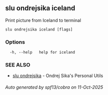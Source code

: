 ## slu ondrejsika iceland

Print picture from Iceland to terminal

```
slu ondrejsika iceland [flags]
```

### Options

```
  -h, --help   help for iceland
```

### SEE ALSO

* [slu ondrejsika](slu_ondrejsika.md)	 - Ondrej Sika's Personal Utils

###### Auto generated by spf13/cobra on 11-Oct-2025
